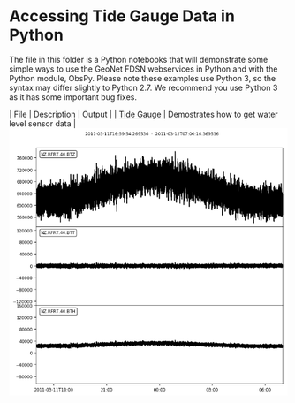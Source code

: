 # Accessing Tide Gauge Data in Python


The file in this folder is a Python notebooks that will demonstrate some simple ways to use the GeoNet FDSN webservices in Python and with the Python module, ObsPy. Please note these examples use Python 3, so the syntax may differ slightly to Python 2.7. We recommend you use Python 3 as it has some important bug fixes.

| File | Description | Output |
| [Tide Gauge](GeoNet_Tide_Gauge_Data.ipynb) | Demostrates how to get water level sensor data |<img src="tide.png">
